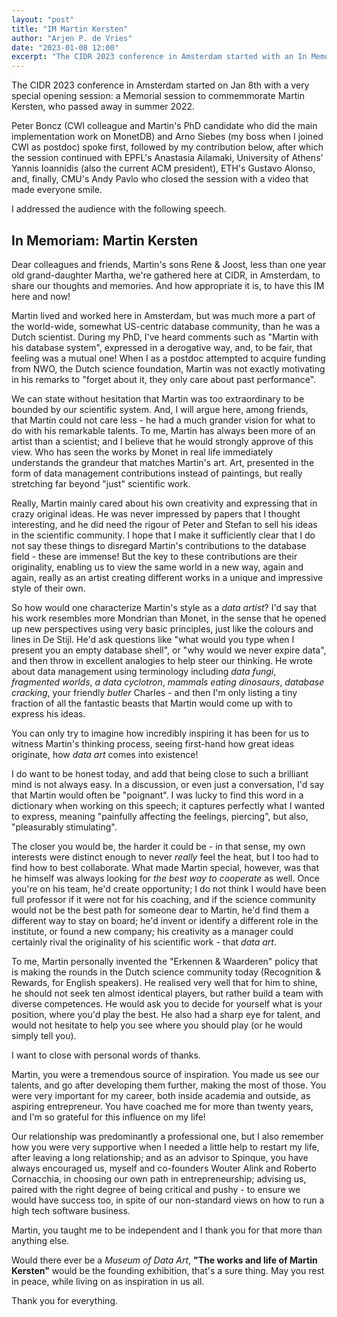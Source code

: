 ```yaml
---
layout: "post"
title: "IM Martin Kersten"
author: "Arjen P. de Vries"
date: "2023-01-08 12:00"
excerpt: "The CIDR 2023 conference in Amsterdam started with an In Memoriam session for Martin Kersten..."
---
```


The CIDR 2023 conference in Amsterdam started on Jan 8th with a very
special opening session: a Memorial session to commemmorate Martin
Kersten, who passed away in summer 2022.

Peter Boncz (CWI colleague and Martin's PhD candidate who did the main
implementation work on MonetDB) and Arno Siebes (my boss when I joined
CWI as postdoc) spoke first, followed by my contribution below, after
which the session continued with EPFL's Anastasia Ailamaki, University
of Athens' Yannis Ioannidis (also the current ACM president), ETH's
Gustavo Alonso, and, finally, CMU's Andy Pavlo who closed the session
with a video that made everyone smile. 

I addressed the audience with the following speech.

## In Memoriam: Martin Kersten

Dear colleagues and friends, Martin's sons Rene & Joost, less than one
year old grand-daughter Martha, we're gathered here at CIDR, in
Amsterdam, to share our thoughts and memories. And how appropriate it
is, to have this IM here and now! 

Martin lived and worked here in Amsterdam, but was much more a part of
the world-wide, somewhat US-centric database community, than he was a
Dutch scientist. During my PhD, I've heard comments such as
"Martin with his database system", expressed in a derogative way, and,
to be fair, that feeling was a mutual one! When I as a postdoc
attempted to acquire funding from NWO, the Dutch science foundation,
Martin was not exactly motivating in his remarks to "forget about it,
they only care about past performance".

We can state without hesitation that Martin was too extraordinary to
be bounded by our scientific system. And, I will argue here, among
friends, that Martin could not care less - he had a much grander
vision for what to do with his remarkable talents. To me, Martin has
always been more of an artist than a scientist; and I believe that he
would strongly approve of this view. Who has seen the works by Monet
in real life immediately understands the grandeur that matches
Martin's art. Art, presented in the form of data management
contributions instead of paintings, but really stretching far beyond
"just" scientific work.

Really, Martin mainly cared about his own creativity and expressing
that in crazy original ideas. He was never impressed by papers that I
thought interesting, and he did need the rigour of Peter and Stefan to
sell his ideas in the scientific community. I hope that I make it
sufficiently clear that I do not say these things to disregard
Martin's contributions to the database field - these are immense! But
the key to these contributions are their originality, enabling us to
view the same world in a new way, again and again, really as an artist
creating different works in a unique and impressive style of their
own.

So how would one characterize Martin's style as a _data artist_?
I'd say that his work resembles more Mondrian than Monet, in the sense
that he opened up new perspectives using very basic principles, just
like the colours and lines in De Stijl. He'd ask questions like "what
would you type when I present you an empty database shell", or "why
would we never expire data", and then throw in excellent analogies to
help steer our thinking. He wrote about data management using
terminology including _data fungi_, _fragmented worlds_,
_a data cyclotron_, _mammals eating dinosaurs_, _database cracking_,
your friendly _butler_ Charles - and then I'm only listing a tiny
fraction of all the fantastic beasts that Martin would come up with to
express his ideas.

You can only try to imagine how incredibly inspiring it has been for
us to witness Martin's thinking process, seeing first-hand how great
ideas originate, how _data art_ comes into existence! 

I do want to be honest today, and add that being close to such a
brilliant mind is not always easy. In a discussion, or even just a
conversation, I'd say that Martin would often be "poignant". I was
lucky to find this word in a dictionary when working on this speech;
it captures perfectly what I wanted to express, meaning "painfully
affecting the feelings, piercing", but also, "pleasurably
stimulating". 

The closer you would be, the harder it could be - in that sense, my
own interests were distinct enough to never _really_ feel the heat,
but I too had to find how to best collaborate. What made Martin
special, however, was that he himself was always looking for _the best
way to cooperate_ as well. Once you're on his team, he'd create
opportunity; I do not think I would have been full professor if it
were not for his coaching, and if the science community would not be
the best path for someone dear to Martin, he'd find them a different
way to stay on board; he'd invent or identify a different role in the
institute, or found a new company; his creativity as a manager could
certainly rival the originality of his scientific work - that _data
art_.

To me, Martin personally invented the "Erkennen & Waarderen" policy
that is making the rounds in the Dutch science community today
(Recognition & Rewards, for English speakers). He realised very well
that for him to shine, he should not seek ten almost identical
players, but rather build a team with diverse competences. He would
ask you to decide for yourself what is your position, where you'd play
the best. He also had a sharp eye for talent, and would not hesitate to
help you see where you should play (or he would simply tell you).

I want to close with personal words of thanks. 

Martin, you were a tremendous source of inspiration. You made us see
our talents, and go after developing them further, making the most of
those. You were very important for my career, both inside academia and
outside, as aspiring entrepreneur. You have coached me for more than
twenty years, and I'm so grateful for this influence on my life!

Our relationship was predominantly a professional one, but I also
remember how you were very supportive when I needed a little help to
restart my life, after leaving a long relationship; and as an advisor
to Spinque, you have always encouraged us, myself and co-founders
Wouter Alink and Roberto Cornacchia, in choosing our own path in
entrepreneurship; advising us, paired with the right degree of being
critical and pushy - to ensure we would have success too, in spite of
our non-standard views on how to run a high tech software business.

Martin, you taught me to be independent and I thank you for that more
than anything else. 

Would there ever be a _Museum of Data Art_, __"The works and life of
Martin Kersten"__ would be the founding exhibition, that's a sure thing.
May you rest in peace, while living on as inspiration in us all.

Thank you for everything.
